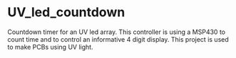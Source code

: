 UV_led_countdown
================

Countdown timer for an UV led array. This controller is using a MSP430 to count time and to control an informative 4 digit display. This project is used to make PCBs using UV light.
